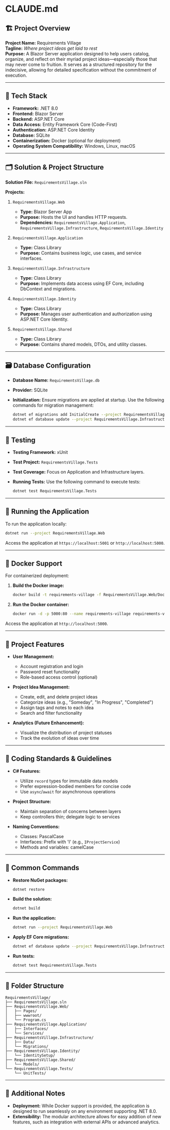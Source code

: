 # CLAUDE.md

## 🏗️ Project Overview

**Project Name:** Requirements Village  
**Tagline:** *Where project ideas get laid to rest*  
**Purpose:** A Blazor Server application designed to help users catalog, organize, and reflect on their myriad project ideas—especially those that may never come to fruition. It serves as a structured repository for the indecisive, allowing for detailed specification without the commitment of execution.

---

## 🧰 Tech Stack

- **Framework:** .NET 8.0
- **Frontend:** Blazor Server
- **Backend:** ASP.NET Core
- **Data Access:** Entity Framework Core (Code-First)
- **Authentication:** ASP.NET Core Identity
- **Database:** SQLite
- **Containerization:** Docker (optional for deployment)
- **Operating System Compatibility:** Windows, Linux, macOS

---

## 🗂️ Solution & Project Structure

**Solution File:** `RequirementsVillage.sln`

**Projects:**

1. `RequirementsVillage.Web`  
   - **Type:** Blazor Server App  
   - **Purpose:** Hosts the UI and handles HTTP requests.  
   - **Dependencies:** `RequirementsVillage.Application`, `RequirementsVillage.Infrastructure`, `RequirementsVillage.Identity`

2. `RequirementsVillage.Application`  
   - **Type:** Class Library  
   - **Purpose:** Contains business logic, use cases, and service interfaces.

3. `RequirementsVillage.Infrastructure`  
   - **Type:** Class Library  
   - **Purpose:** Implements data access using EF Core, including DbContext and migrations.

4. `RequirementsVillage.Identity`  
   - **Type:** Class Library  
   - **Purpose:** Manages user authentication and authorization using ASP.NET Core Identity.

5. `RequirementsVillage.Shared`  
   - **Type:** Class Library  
   - **Purpose:** Contains shared models, DTOs, and utility classes.

---

## 🗃️ Database Configuration

- **Database Name:** `RequirementsVillage.db`
- **Provider:** SQLite
- **Initialization:** Ensure migrations are applied at startup. Use the following commands for migration management:

  ```bash
  dotnet ef migrations add InitialCreate --project RequirementsVillage.Infrastructure --startup-project RequirementsVillage.Web
  dotnet ef database update --project RequirementsVillage.Infrastructure --startup-project RequirementsVillage.Web
  ```

---

## 🧪 Testing

- **Testing Framework:** xUnit
- **Test Project:** `RequirementsVillage.Tests`
- **Test Coverage:** Focus on Application and Infrastructure layers.
- **Running Tests:** Use the following command to execute tests:

  ```bash
  dotnet test RequirementsVillage.Tests
  ```

---

## 🚀 Running the Application

To run the application locally:

```bash
dotnet run --project RequirementsVillage.Web
```

Access the application at `https://localhost:5001` or `http://localhost:5000`.

---

## 🐳 Docker Support

For containerized deployment:

1. **Build the Docker image:**

   ```bash
   docker build -t requirements-village -f RequirementsVillage.Web/Dockerfile .
   ```

2. **Run the Docker container:**

   ```bash
   docker run -d -p 5000:80 --name requirements-village requirements-village
   ```

Access the application at `http://localhost:5000`.

---

## 🧭 Project Features

- **User Management:**
  - Account registration and login
  - Password reset functionality
  - Role-based access control (optional)

- **Project Idea Management:**
  - Create, edit, and delete project ideas
  - Categorize ideas (e.g., "Someday", "In Progress", "Completed")
  - Assign tags and notes to each idea
  - Search and filter functionality

- **Analytics (Future Enhancement):**
  - Visualize the distribution of project statuses
  - Track the evolution of ideas over time

---

## 📝 Coding Standards & Guidelines

- **C# Features:**
  - Utilize `record` types for immutable data models
  - Prefer expression-bodied members for concise code
  - Use `async`/`await` for asynchronous operations

- **Project Structure:**
  - Maintain separation of concerns between layers
  - Keep controllers thin; delegate logic to services

- **Naming Conventions:**
  - Classes: PascalCase
  - Interfaces: Prefix with 'I' (e.g., `IProjectService`)
  - Methods and variables: camelCase

---

## 🔧 Common Commands

- **Restore NuGet packages:**

  ```bash
  dotnet restore
  ```

- **Build the solution:**

  ```bash
  dotnet build
  ```

- **Run the application:**

  ```bash
  dotnet run --project RequirementsVillage.Web
  ```

- **Apply EF Core migrations:**

  ```bash
  dotnet ef database update --project RequirementsVillage.Infrastructure --startup-project RequirementsVillage.Web
  ```

- **Run tests:**

  ```bash
  dotnet test RequirementsVillage.Tests
  ```

---

## 📂 Folder Structure

```
RequirementsVillage/
├── RequirementsVillage.sln
├── RequirementsVillage.Web/
│   ├── Pages/
│   ├── wwwroot/
│   └── Program.cs
├── RequirementsVillage.Application/
│   ├── Interfaces/
│   └── Services/
├── RequirementsVillage.Infrastructure/
│   ├── Data/
│   └── Migrations/
├── RequirementsVillage.Identity/
│   └── IdentitySetup/
├── RequirementsVillage.Shared/
│   └── Models/
└── RequirementsVillage.Tests/
    └── UnitTests/
```

---

## 🧠 Additional Notes

- **Deployment:** While Docker support is provided, the application is designed to run seamlessly on any environment supporting .NET 8.0.
- **Extensibility:** The modular architecture allows for easy addition of new features, such as integration with external APIs or advanced analytics.